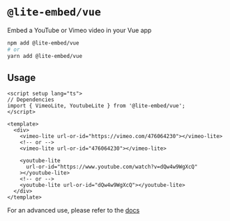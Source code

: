 # `@lite-embed/vue`

Embed a YouTube or Vimeo video in your Vue app

```bash
npm add @lite-embed/vue
# or
yarn add @lite-embed/vue
```

## Usage

```vue
<script setup lang="ts">
// Dependencies
import { VimeoLite, YoutubeLite } from '@lite-embed/vue';
</script>

<template>
  <div>
    <vimeo-lite url-or-id="https://vimeo.com/476064230"></vimeo-lite>
    <!-- or -->
    <vimeo-lite url-or-id="476064230"></vimeo-lite>

    <youtube-lite
      url-or-id="https://www.youtube.com/watch?v=dQw4w9WgXcQ"
    ></youtube-lite>
    <!-- or -->
    <youtube-lite url-or-id="dQw4w9WgXcQ"></youtube-lite>
  </div>
</template>
```

For an advanced use, please refer to the [docs](https://lite-embed.vercel.app/docs/vue/installation)
